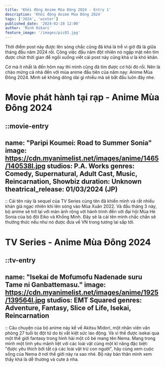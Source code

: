 ```yaml
---
title: 'Khởi động Anime Mùa Đông 2024 - Entry 1'
description: 'Khởi động Anime Mùa Đông 2024'
tags: ['2024', 'winter']
published_date: '2024-02-28 12:00'
author: 'Minh Hikari'
feature_image: '/images/pic01.jpg'
---
```


Thời điểm post này được lên sóng chắc cũng đã khá là trễ vì giờ đã là giữa tháng đầu năm 2024 rồi. Công việc đầu năm đột nhiên nó ngập mặt nên tìm được chút thời gian để ngồi xuống viết cái post này cũng khá ư là khó khăn.

Cơ mà ít nhất là đến hôm nay thì mình cũng đã tìm được cơ hội đó rồi. Nên là chào mừng cả nhà đến với mùa anime đầu tiên của năm nay: Anime Mùa Đông 2024. Mình sẽ không dông dài gì nhiều mà sẽ bắt đầu luôn đây nhe.

# Movie phát hành tại rạp - Anime Mùa Đông 2024

::movie-entry
---
name: "Paripi Koumei: Road to Summer Sonia"
image: https://cdn.myanimelist.net/images/anime/1465/140538l.jpg
studios: P.A. Works
genres: Comedy, Supernatural, Adult Cast, Music, Reincarnation, Showbiz
duration: Unknown
theatrical_release: 01/03/2024 (JP)
---
::
Cái tên này là sequel của TV Series cùng tên đã khiến mình và rất nhiều khán giả ngạc nhiên khi lên sóng vào Mùa Xuân 2022. Và đầu tháng 3 này, bộ anime sẽ trở lại với màn ảnh rộng với hành trình đến với đại hội Mùa Hè Sonia của bộ đôi Eiko và Khổng Minh. Đây sẽ là cái tên mình chắc chắn sẽ thưởng thức nếu như nó được đưa về VN trong tương lai sắp tới.

# TV Series - Anime Mùa Đông 2024

::tv-entry
---
name: "Isekai de Mofumofu Nadenade suru Tame ni Ganbattemasu."
image: https://cdn.myanimelist.net/images/anime/1925/139564l.jpg
studios: EMT Squared
genres: Adventure, Fantasy, Slice of Life, Isekai, Reincarnation
---
::
Câu chuyện của bộ anime này kể về Akitsu Midori, một nhân viên văn phòng 27 tuổi bị đột tử do bị vắt kiệt sức lao động. Và vì thế được isekai qua một thế giới fantasy trong hình hài một cô bé mang tên Nema. Mang trong mình một tình yêu mãnh liệt với các loài vật cùng một kĩ năng đặc biệt: "được yêu thích bởi tất cả các loài vật trừ con người", hãy cùng xem cuộc sống của Nema ở nơi thế giới này ra sao nhé. Bộ này bản thân mình xem thấy khá là dễ thương và cute á nha.